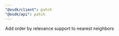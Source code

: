 ```yaml
---
"@osdk/client": patch
"@osdk/api": patch
---
```


Add order by relevance support to nearest neighbors
